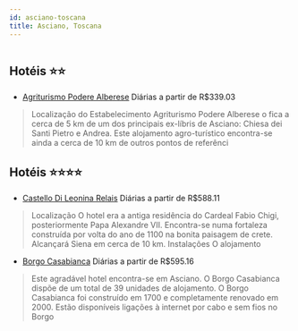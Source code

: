 ```yaml
---
id: asciano-toscana
title: Asciano, Toscana
---
```


<center><img src="http://image1.urlforimages.com/Images/1631796/$Original/1061912732_320X213.JPG" alt="" /></center>


## Hotéis ⭐️⭐️

-    [Agriturismo Podere Alberese](https://www.hurb.com/aud/https://www.hurb.com/hoteis/asciano/agriturismo-podere-alberese-JNP-JP169137?cmp=18055) Diárias a partir de R$339.03
   > Localização do Estabelecimento Agriturismo Podere Alberese o fica a cerca de 5 km de um dos principais ex-líbris de Asciano: Chiesa dei Santi Pietro e Andrea.  Este alojamento agro-turístico encontra-se ainda a cerca de 10 km de outros pontos de referênci

## Hotéis ⭐️⭐️⭐️⭐️

-    [Castello Di Leonina Relais](https://www.hurb.com/aud/https://www.hurb.com/hoteis/asciano/castello-di-leonina-relais-JNP-JP010856?cmp=18055) Diárias a partir de R$588.11
   > Localização
O hotel era a antiga residência do Cardeal Fabio Chigi, posteriormente Papa Alexandre VII. Encontra-se numa fortaleza construída por volta do ano de 1100 na bonita paisagem de crete. Alcançará Siena em cerca de 10 km.
Instalações
O alojamento 
-    [Borgo Casabianca](https://www.hurb.com/aud/https://www.hurb.com/hoteis/asciano/borgo-casabianca-JNP-JP918827?cmp=18055) Diárias a partir de R$595.16
   > Este agradável hotel encontra-se em Asciano. O Borgo Casabianca dispõe de um total de 39 unidades de alojamento. O Borgo Casabianca foi construído em 1700 e completamente renovado em 2000. Estão disponíveis ligações à internet por cabo e sem fios no Borgo
